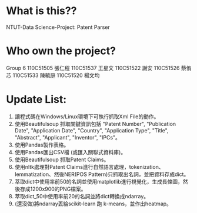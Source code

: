 # What is this??
NTUT-Data Science-Project: Patent Parser

# Who own the project?
Group 6
110C51505 張仁程
110C51537 王星文
110C51522 謝安
110C51526	蔡侑芯
110C51533	陳毓庭
110C51520	楊文均

# Update List:
1. 讓程式碼在Windows/Linux環境下可執行抓取Xml File的動作。
2. 使用Beautifulsoup 抓取關鍵資訊包括 "Patent Number", "Publication Date", "Application Date", "Country", "Application Type", "Title", "Abstract", "Applicant", "Inventor", "IPCs"。
3. 使用Pandas製作表格。
4. 使用Pandas匯出CSV檔 (或匯入關聯式資料庫)。
5. 使用Beautifulsoup 抓取Patent Claims。
6. 使用nltk處理對Patent Claims進行自然語言處理，tokenization、lemmatization、然後NER(POS Pattern)只抓取出名詞，並把資料存成dict。
7. 萃取dict中使用率前50的名詞並使用matplotlib進行視覺化，生成長條圖，然後存成1200x900的PNG檔案。
8. 萃取dict_50中使用率前20的名詞並將dict轉換成ndarray。
9. (還沒做)將ndarray丟給scikit-learn 跑 k-means，並作出heatmap。
